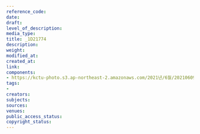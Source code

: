 ```yaml
---
reference_code: 
date: 
draft: 
level_of_description: 
media_type: 
title: _1D21774
description: 
weight: 
modified_at: 
created_at: 
link: 
components:
- https://kctu-photo.s3.ap-northeast-2.amazonaws.com/2021년/6월/20210609_산재사망+노동자+추모분향소+및+농성장+설치/_1D21774.jpg
tags:
- 
creators: 
subjects: 
sources: 
venues: 
public_access_status: 
copyright_status: 
---
```

